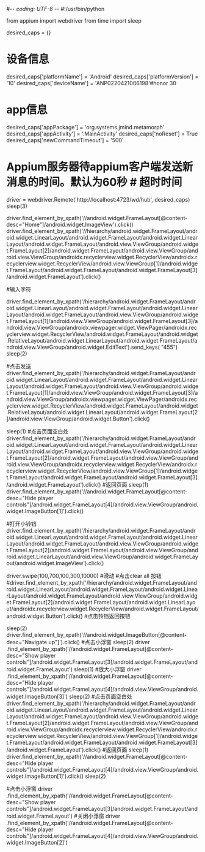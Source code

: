 #-*- coding: UTF-8 -*-
#!/usr/bin/python



from appium import webdriver
from time import sleep


desired_caps = {}
# 设备信息
desired_caps['platformName'] = 'Android'
desired_caps['platformVersion'] = '10'
desired_caps['deviceName'] = 'ANP0220421006198'#honor 30
# app信息
desired_caps['appPackage'] = 'org.systems.jmind.metamorph'
desired_caps['appActivity'] = '.MainActivity'
desired_caps['noReset'] = True
desired_caps['newCommandTimeout'] = '500'

# Appium服务器待appium客户端发送新消息的时间。默认为60秒  # 超时时间


driver = webdriver.Remote('http://localhost:4723/wd/hub', desired_caps)
sleep(3)

driver.find_element_by_xpath('//android.widget.FrameLayout[@content-desc="Home"]/android.widget.ImageView').click()
driver.find_element_by_xpath('//hierarchy/android.widget.FrameLayout/android.widget.LinearLayout/android.widget.FrameLayout/android.widget.LinearLayout/android.widget.FrameLayout/android.view.ViewGroup/android.widget.FrameLayout[2]/android.widget.FrameLayout/android.view.ViewGroup/android.view.ViewGroup/androidx.recyclerview.widget.RecyclerView/androidx.recyclerview.widget.RecyclerView/android.view.ViewGroup[1]/android.widget.FrameLayout/android.widget.FrameLayout/android.widget.FrameLayout[3]/android.widget.FrameLayout').click()

 #输入字符

driver.find_element_by_xpath('/hierarchy/android.widget.FrameLayout/android.widget.LinearLayout/android.widget.FrameLayout/android.widget.LinearLayout/android.widget.FrameLayout/android.view.ViewGroup/android.widget.FrameLayout[1]/android.view.ViewGroup/android.widget.FrameLayout[3]/android.view.ViewGroup/androidx.viewpager.widget.ViewPager/androidx.recyclerview.widget.RecyclerView/android.widget.FrameLayout/android.widget.RelativeLayout/android.widget.LinearLayout/android.widget.FrameLayout/android.view.ViewGroup/android.widget.EditText').send_keys(
        "455")
sleep(2)




#点击发送
driver.find_element_by_xpath('/hierarchy/android.widget.FrameLayout/android.widget.LinearLayout/android.widget.FrameLayout/android.widget.LinearLayout/android.widget.FrameLayout/android.view.ViewGroup/android.widget.FrameLayout[1]/android.view.ViewGroup/android.widget.FrameLayout[3]/android.view.ViewGroup/androidx.viewpager.widget.ViewPager/androidx.recyclerview.widget.RecyclerView/android.widget.FrameLayout/android.widget.RelativeLayout/android.widget.LinearLayout/android.widget.FrameLayout[2]/android.view.ViewGroup/android.widget.Button').click()

sleep(1)
#点击页面空白处
driver.find_element_by_xpath('/hierarchy/android.widget.FrameLayout/android.widget.LinearLayout/android.widget.FrameLayout/android.widget.LinearLayout/android.widget.FrameLayout/android.view.ViewGroup/android.widget.FrameLayout[2]/android.widget.FrameLayout/android.view.ViewGroup/android.view.ViewGroup/androidx.recyclerview.widget.RecyclerView/androidx.recyclerview.widget.RecyclerView/android.view.ViewGroup[1]/android.widget.FrameLayout/android.widget.FrameLayout/android.widget.FrameLayout[3]/android.widget.FrameLayout').click()
#返回页面
sleep(1)
driver.find_element_by_xpath('//android.widget.FrameLayout[@content-desc="Hide player controls"]/android.widget.FrameLayout[4]/android.view.ViewGroup/android.widget.ImageButton[1]').click()

#打开小铃铛
driver.find_element_by_xpath('/hierarchy/android.widget.FrameLayout/android.widget.LinearLayout/android.widget.FrameLayout/android.widget.LinearLayout/android.widget.FrameLayout/android.view.ViewGroup/android.widget.FrameLayout[2]/android.widget.FrameLayout/android.view.ViewGroup/android.widget.LinearLayout/android.view.ViewGroup/android.widget.FrameLayout/android.widget.ImageView').click()

driver.swipe(100,700,100,300,10000)  #滑动
#点击clear all 按钮
#driver.find_element_by_xpath('/hierarchy/android.widget.FrameLayout/android.widget.LinearLayout/android.widget.FrameLayout/android.widget.LinearLayout/android.widget.FrameLayout/android.view.ViewGroup/android.widget.FrameLayout[2]/android.widget.FrameLayout/android.widget.LinearLayout/androidx.recyclerview.widget.RecyclerView/android.widget.FrameLayout/android.widget.Button').click()
#点击铃铛返回按钮

sleep(2)
driver.find_element_by_xpath('//android.widget.ImageButton[@content-desc="Navigate up"]').click()
#点击小浮窗
sleep(2)
driver .find_element_by_xpath('//android.widget.FrameLayout[@content-desc="Show player controls"]/android.widget.FrameLayout[3]/android.widget.FrameLayout/android.widget.FrameLayout')
sleep(1)
#放大小浮窗
driver .find_element_by_xpath('//android.widget.FrameLayout[@content-desc="Hide player controls"]/android.widget.FrameLayout[4]/android.view.ViewGroup/android.widget.ImageButton[3]')
sleep(2)
#点击页面空白处
driver.find_element_by_xpath('/hierarchy/android.widget.FrameLayout/android.widget.LinearLayout/android.widget.FrameLayout/android.widget.LinearLayout/android.widget.FrameLayout/android.view.ViewGroup/android.widget.FrameLayout[2]/android.widget.FrameLayout/android.view.ViewGroup/android.view.ViewGroup/androidx.recyclerview.widget.RecyclerView/androidx.recyclerview.widget.RecyclerView/android.view.ViewGroup[1]/android.widget.FrameLayout/android.widget.FrameLayout/android.widget.FrameLayout[3]/android.widget.FrameLayout').click()
#返回页面
sleep(1)
driver.find_element_by_xpath('//android.widget.FrameLayout[@content-desc="Hide player controls"]/android.widget.FrameLayout[4]/android.view.ViewGroup/android.widget.ImageButton[1]').click()
sleep(2)

#点击小浮窗
driver .find_element_by_xpath('//android.widget.FrameLayout[@content-desc="Show player controls"]/android.widget.FrameLayout[3]/android.widget.FrameLayout/android.widget.FrameLayout')
#关闭小浮窗
driver .find_element_by_xpath('//android.widget.FrameLayout[@content-desc="Hide player controls"]/android.widget.FrameLayout[4]/android.view.ViewGroup/android.widget.ImageButton[2]')
